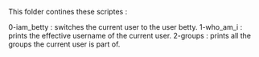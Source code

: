 This folder contines these scriptes :

0-iam_betty : switches the current user to the user betty.
1-who_am_i  : prints the effective username of the current user.
2-groups    : prints all the groups the current user is part of.
